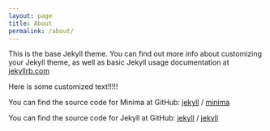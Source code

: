 ```yaml
---
layout: page
title: About
permalink: /about/
---
```

This is the base Jekyll theme. You can find out more info about customizing your Jekyll theme, as well as basic Jekyll usage documentation at [jekyllrb.com](https://jekyllrb.com/)

Here is some customized text!!!!!

You can find the source code for Minima at GitHub:
[jekyll](https://github.com/jekyll) /
[minima](https://github.com/jekyll/minima)

You can find the source code for Jekyll at GitHub:
[jekyll](https://github.com/jekyll) /
[jekyll](https://github.com/jekyll/jekyll)
